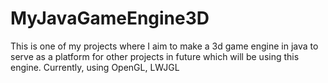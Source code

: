 # MyJavaGameEngine3D
This is one of my projects where I aim to make a 3d game engine in java to serve as a platform for other projects in future which will be using this engine.
Currently, using OpenGL, LWJGL
